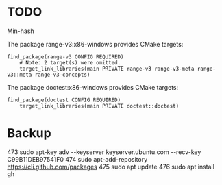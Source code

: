# TODO

Min-hash

The package range-v3:x86-windows provides CMake targets:

    find_package(range-v3 CONFIG REQUIRED)
        # Note: 2 target(s) were omitted.
	    target_link_libraries(main PRIVATE range-v3 range-v3-meta range-v3::meta range-v3-concepts)

The package doctest:x86-windows provides CMake targets:

    find_package(doctest CONFIG REQUIRED)
        target_link_libraries(main PRIVATE doctest::doctest)


# Backup

  473  sudo apt-key adv --keyserver keyserver.ubuntu.com --recv-key C99B11DEB97541F0
  474  sudo apt-add-repository https://cli.github.com/packages
  475  sudo apt update
  476  sudo apt install gh


